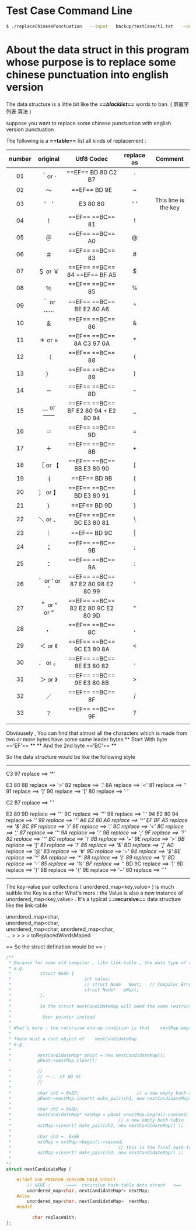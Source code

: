 # Test Case Command Line 

```bash
$ ./replaceChinesePunctuation   --input   backup/testCase/t1.txt   --output   output.txt
```


# About the data struct in this program whose purpose is to replace some chinese punctuation into english version 
The data structure is a little bit like the ***==blacklist==*** words to ban. ( 屏蔽字列表 算法 )


suppose you want to replace some chinese punctuation with   english version punctuation

The following is a **==table==** list all kinds of replacement :

| number | original |                 Utf8 Codec               | replace as  |              Comment            |
|:------:|:--------:|:----------------------------------------:|:-----------:|:-------------------------------:|
| 01 | ｀or ·       | ==EF== BD 80   C2 B7                     |  `          |                                 |
| 02 | ～           | ==EF== BD 9E                             |  ~          |                                 |
| 03 |  '　'        | E3 80 80                                 | ' '         |   This line is the <Space> key  |
| 04 | ！           | ==EF== ==BC== 81                         |  !          |                                 |
| 05 | ＠           | ==EF== ==BC== A0                         |  @          |                                 |
| 06 | ＃           | ==EF== ==BC== 83                         |  #          |                                 |
| 07 | ＄ or ￥     | ==EF== ==BC== 84   ==EF== BF A5          |  $          |                                 |
| 08 | ％           | ==EF== ==BC== 85                         |  %          |                                 |
| 09 | ＾ or ……     | ==EF== ==BC== BE   E2 80 A6              |  ^          |                                 |
| 10 | ＆           | ==EF== ==BC== 86                         |  &          |                                 |
| 11 | ＊ or ×      | ==EF== ==BC== 8A   C3 97 0A              |  *          |                                 |
| 12 | （           | ==EF== ==BC== 88                         |  (          |                                 |
| 13 | ）           | ==EF== ==BC== 89                         |  )          |                                 |
| 14 | －           | ==EF== ==BC== 8D                         |  -          |                                 |
| 15 | ＿ or ——     | ==EF== ==BC== BF   E2 80 94 + E2 80 94   |  _          |                                 |
| 16 | ＝           | ==EF== ==BC== 9D                         |  =          |                                 |
| 17 | ＋           | ==EF== ==BC== 8B                         |  +          |                                 |
| 18 | ［ or 【     | ==EF== ==BC== BB   E3 80 90              |  [          |                                 |
| 19 | ｛           | ==EF== BD 9B                             |  {          |                                 |
| 20 | ］ or 】     | ==EF== ==BC== BD   E3 80 91              |  ]          |                                 |
| 21 | ｝           | ==EF== BD 9D                             |  }          |                                 |
| 22 | ＼ or 、     | ==EF== ==BC== BC   E3 80 81              |  \          |                                 |
| 23 | ｜           | ==EF== BD 9C                             |  \|         |                                 |
| 24 | ；           | ==EF== ==BC== 9B                         |  ;          |                                 |
| 25 | ：           | ==EF== ==BC== 9A                         |  :          |                                 |
| 26 | ＇ or ‘ or ’ | ==EF== ==BC== 87   E2 80 98    E2 80 99  |  '          |                                 |
| 27 | ＂ or “ or ” | ==EF== ==BC== 82   E2 80 9C    E2 80 9D  |  "          |                                 |
| 28 | ，           | ==EF== ==BC== 8C                         |  ,          |                                 |
| 29 | ＜ or 《     | ==EF== ==BC== 9C   E3 80 8A              |  <          |                                 |
| 30 | ． or 。     | ==EF== ==BC== 8E   E3 80 82              |  .          |                                 |
| 31 | ＞ or 》     | ==EF== ==BC== 9E   E3 80 8B              |  >          |                                 |
| 32 | ／           | ==EF== ==BC== 8F                         |  /          |                                 |
| 33 | ？           | ==EF== ==BC== 9F                         |  ?          |                                 |
|    |              |                                  |             |                                 |


Obviousely , You can find that almost all the characters which is made from two or more bytes have some same leader bytes 
** Start With byte  =='EF'== **
** And the 2nd byte =='BC'== **


So the data structure would be like the following style

----------------------------------------------------------------------------------------------------

C3
	97   replace  ==> '*' 

E3
	80
		8B   replace  ==> '>' 
		82   replace  ==> '.' 
		8A   replace  ==> '<' 
		81   replace  ==> '\' 
		91   replace  ==> ']' 
		90   replace  ==> '[' 
		80   replace  ==> ' ' 


C2
	B7   replace  ==> '`' 


E2
	80
		9D   replace  ==> '"' 
		9C   replace  ==> '"' 
		98   replace  ==> ''' 
		94
			E2
				80
					94   replace  ==> '_' 
		99   replace  ==> ''' 
		A6
			E2
				80
					A6   replace  ==> '^' 
EF
	BF
		A5   replace  ==> '$' 
	BC
		8F   replace  ==> '/' 
		8E   replace  ==> '.' 
		9C   replace  ==> '<' 
		8C   replace  ==> ',' 
		87   replace  ==> ''' 
		9A   replace  ==> ':' 
		9B   replace  ==> ';' 
		9F   replace  ==> '?' 
		82   replace  ==> '"' 
		BC   replace  ==> '\' 
		8B   replace  ==> '+' 
		9E   replace  ==> '>' 
		BB   replace  ==> '[' 
		81   replace  ==> '!' 
		86   replace  ==> '&' 
		BD   replace  ==> ']' 
		A0   replace  ==> '@' 
		83   replace  ==> '#' 
		9D   replace  ==> '=' 
		84   replace  ==> '$' 
		BE   replace  ==> '^' 
		8A   replace  ==> '*' 
		88   replace  ==> '(' 
		89   replace  ==> ')' 
		8D   replace  ==> '-' 
		85   replace  ==> '%' 
		BF   replace  ==> '_' 
	BD
		9C   replace  ==> '|' 
		9D   replace  ==> '}' 
		9B   replace  ==> '{' 
		9E   replace  ==> '~' 
		80   replace  ==> '`'

----------------------------------------------------------------------------------------------------

The key-value pair collections ( unordered_map<key,value> ) is much suitble 
the Key is a char
What's more : the Value is also a new instance of  unordered_map<key,value> . It's a typical **==recursive==** data structure like the link-table 


unordered_map<char,    
               unordered_map<char,    
                                   unordered_map<char,
                                                       unordered_map<char,    
                                                                           ...
                                                                               >
                                                                                > 
                                                                                  >
                                                                                    >    toReplacedWordsMaped


== So the struct defination would be == : 

```c++
/**
 * Because for some old compiler , like link-table , the data type of a member can't be the struct itself
 * e.g.
 *           struct Node {
 *                            int value;
 *                            // struct Node   Next;   // Compiler Error 
 *                            struct Node*   pNext;    
 *           };
 *
 *           So the struct nextCandidateMap will need the some restriction of the above situation
 *           
 *            User pointer instead
 *
 * What's more : the recursive end-up condition is that    nextMap.empty() =>   true
 *
 * There must a root object of    nextCandidateMap
 * e.g.
 * 
 *          nextCandidateMap* pRoot = new nextCandidateMap();
 *          pRoot->nextMap.clear();

 *          //
 *          // ～ :  EF BD 9E
 *          //
 * 
 *          char ch1 = 0xEF;                      // a new empty hash-table
 *          pRoot->nextMap.insert( make_pair(ch1, new nextCandidateMap() );
 *          
 *          char ch2 = 0xBD;
 *          nextCandidateMap* nxtMap = pRoot->nextMap.begin()->second;
 *                                         // a new empty hash-table
 *          nxtMap->insert( make_pair(ch2, new nextCandidateMap() );
 *
 *          char ch3 =  0x9E
 *          nxtMap = nxtMap->begin()->second;
 *                                         // this is the final hash-table
 *          nxtMap->insert( make_pair(ch3, new nextCandidateMap() );
 *          
*/
struct nextCandidateMap {

    #ifdef USE_POINTER_VERSION_DATA_STRUCT
        // HERE :      ===>  recursive hash-table data struct   <==
    	unordered_map<char, nextCandidateMap*> nextMap;
    #else
    	unordered_map<char, nextCandidateMap>  nextMap;
    #endif

	      char replaceWith;
};

```

